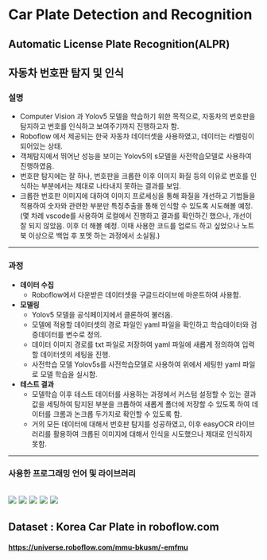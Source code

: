 # Car Plate Detection and Recognition
Automatic License Plate Recognition(ALPR)
---
## 자동차 번호판 탐지 및 인식
### 설명
 - Computer Vision 과 Yolov5 모델을 학습하기 위한 목적으로, 자동차의 번호판을 탐지하고 번호를 인식하고 보여주기까지 진행하고자 함.
 - Roboflow 에서 제공되는 한국 자동차 데이터셋을 사용하였고, 데이터는 라벨링이 되어있는 상태.
 - 객체탐지에서 뛰어난 성능을 보이는 Yolov5의 s모델을 사전학습모델로 사용하여 진행하였음.
 - 번호판 탐지에는 잘 하나, 번호판을 크롭한 이후 이미지 화질 등의 이유로 번호를 인식하는 부분에서는 제대로 나타내지 못하는 결과를 보임.
 - 크롭한 번호판 이미지에 대하여 이미지 프로세싱을 통해 화질을 개선하고 기법들을 적용하여 숫자와 관련한 부분만 특징추출을 통해 인식할 수 있도록 시도해볼 예정.
   (몇 차례 vscode를 사용하여 로컬에서 진행하고 결과를 확인하긴 했으나, 개선이 잘 되지 않았음. 이후 더 해볼 예정. 이때 사용한 코드를 업로드 하고 싶었으나 노트북 이상으로 백업 후 포멧 하는 과정에서 소실됨.)
---
### 과정
 + **데이터 수집**
   + Roboflow에서 다운받은 데이터셋을 구글드라이브에 마운트하여 사용함.
 + **모델링**
   + Yolov5 모델을 공식페이지에서 클론하여 불러옴.
   + 모델에 적용할 데이터셋의 경로 파일인 yaml 파일을 확인하고 학습데이터와 검증데이터를 변수로 정의.
   + 데이터 이미지 경로를 txt 파일로 저장하여 yaml 파일에 새롭게 정의하여 입력할 데이터셋의 세팅을 진행.
   + 사전학습 모델 Yolov5s를 사전학습모델로 사용하여 위에서 세팅한 yaml 파일로 모델 학습을 실시함.
 + **테스트 결과**
   + 모델학습 이후 테스트 데이터를 사용하는 과정에서 커스텀 설정할 수 있는 결과값을 세팅하여 탐지된 부분을 크롭하여 새롭게 폴더에 저장할 수 있도록 하여 데이터를 크롬과 논크롭 두가지로 확인할 수 있도록 함.
   + 거의 모든 데이터에 대해서 번호판 탐지를 성공하였고, 이후 easyOCR 라이브러리를 활용하여 크롭된 이미지에 대해서 인식을 시도했으나 제대로 인식하지 못함.
---
### 사용한 프로그래밍 언어 및 라이브러리
<img src="https://img.shields.io/badge/Python-yellow?style=flat"/> <img src="https://img.shields.io/badge/Yolov5-red?style=flat"/> <img src="https://img.shields.io/badge/cv2-blue?style=flat"/> <img src="https://img.shields.io/badge/easyOCR-lightgrey?style=flat"/> <img src="https://img.shields.io/badge/matplotlib-orange?style=flat"/>
---
## Dataset : Korea Car Plate in roboflow.com
#### https://universe.roboflow.com/mmu-bkusm/-emfmu
